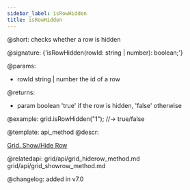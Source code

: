 ```yaml
---
sidebar_label: isRowHidden
title: isRowHidden
---          
```


@short: checks whether a row is hidden

@signature: {'isRowHidden(rowId: string | number): boolean;'}

@params:
- rowId	    string | number   the id of a row   


@returns:
- param	boolean     'true' if the row is hidden, 'false' otherwise


@example:
grid.isRowHidden("1"); //-> true/false


@template: api_method
@descr:

[Grid. Show/Hide Row](https://snippet.dhtmlx.com/8y83d6jv)

@relatedapi: 
grid/api/grid_hiderow_method.md
grid/api/grid_showrow_method.md

@changelog:
added in v7.0

